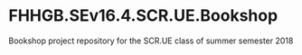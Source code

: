 # FHHGB.SEv16.4.SCR.UE.Bookshop

Bookshop project repository for the SCR.UE class of summer semester 2018
